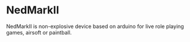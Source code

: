 # NedMarkII
NedMarkII is non-explosive device based on arduino for live role playing games, airsoft or paintball.
